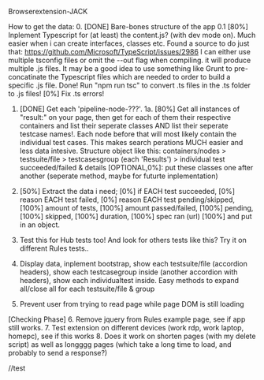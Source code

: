 Browserextension-JACK

How to get the data:
0. [DONE] Bare-bones structure of the app
0.1 [80%] Inplement Typescript for (at least) the content.js? (with dev mode on). Much easier when i can create interfaces, classes etc. 
    Found a source to do just that: https://github.com/Microsoft/TypeScript/issues/2986 
    I can either use multiple tsconfig files or omit the --out flag when compiling.
    it will produce multiple .js files. It may be a good idea to use something like Grunt to pre-concatinate the Typescript files which are needed to order to build a specific .js file.
        Done! Run "npm run tsc" to convert .ts files in the .ts folder to .js files!
    [0%] Fix .ts errors!

1. [DONE] Get each 'pipeline-node-???'.
1a. [80%] Get all instances of "result:" on your page, then get for each of them their respective containers and list their seperate classes AND list their seperate testcase names!. Each node before that will most likely contain the individual test cases. This makes search perations MUCH easier and less data intesive. 
Structure object like this: containers/nodes > testsuite/file >  testcasesgroup (each 'Results') > individual test succeeded/failed & details
    [OPTIONAL,0%]: put these classes one after another (seperate method, maybe for futurte inplementation)

2. [50%] Extract the data i need;
    [0%] if EACH test succeeded, 
    [0%] reason EACH test failed, 
    [0%] reason EACH test pending/skipped, 
    [100%] amount of tests, 
    [100%] amount passed/failed, 
    [100%] pending, 
    [100%] skipped,
    [100%] duration,
    [100%] spec ran (url)
    [100%] and put in an object. 

3. Test this for Hub tests too! And look for others tests like this? Try it on different Rules tests..

4. Display data, 
    inplement bootstrap, 
    show each testsuite/file (accordion headers), 
    show each testcasegroup inside (another accordion with headers), 
    show each individualtest inside. 
    Easy methods to expand all/close all for each testsuite/file & group

5. Prevent user from trying to read page while page DOM is still loading

[Checking Phase]
6. Remove jquery from Rules example page, see if app still works.
7. Test extension on different devices (work rdp, work laptop, homepc), see if this works
8. Does it work on shorten pages (with my delete script) as well as longggg pages (which take a long time to load, and probably to send a response?)

//test
